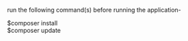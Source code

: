
run the following command(s) before running the application-

$composer install \
$composer update
